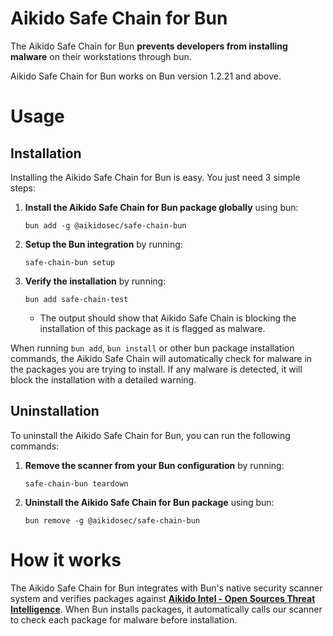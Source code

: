 # Aikido Safe Chain for Bun

The Aikido Safe Chain for Bun **prevents developers from installing malware** on their workstations through bun.

Aikido Safe Chain for Bun works on Bun version 1.2.21 and above.

# Usage

## Installation

Installing the Aikido Safe Chain for Bun is easy. You just need 3 simple steps:

1. **Install the Aikido Safe Chain for Bun package globally** using bun:
   ```shell
   bun add -g @aikidosec/safe-chain-bun
   ```
2. **Setup the Bun integration** by running:
   ```shell
   safe-chain-bun setup
   ```
3. **Verify the installation** by running:
   ```shell
   bun add safe-chain-test
   ```
   - The output should show that Aikido Safe Chain is blocking the installation of this package as it is flagged as malware.

When running `bun add`, `bun install` or other bun package installation commands, the Aikido Safe Chain will automatically check for malware in the packages you are trying to install. If any malware is detected, it will block the installation with a detailed warning.

## Uninstallation

To uninstall the Aikido Safe Chain for Bun, you can run the following commands:

1. **Remove the scanner from your Bun configuration** by running:
   ```shell
   safe-chain-bun teardown
   ```
2. **Uninstall the Aikido Safe Chain for Bun package** using bun:
   ```shell
   bun remove -g @aikidosec/safe-chain-bun
   ```

# How it works

The Aikido Safe Chain for Bun integrates with Bun's native security scanner system and verifies packages against **[Aikido Intel - Open Sources Threat Intelligence](https://intel.aikido.dev/?tab=malware)**. When Bun installs packages, it automatically calls our scanner to check each package for malware before installation.
